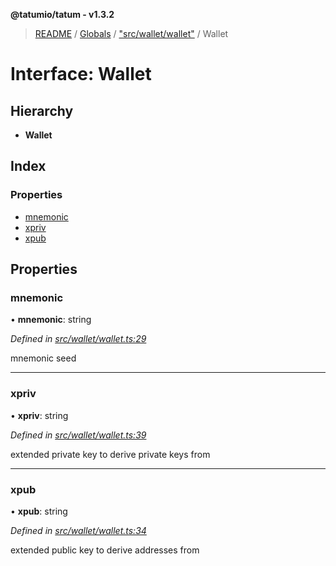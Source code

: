 **@tatumio/tatum - v1.3.2**

> [README](../README.md) / [Globals](../globals.md) / ["src/wallet/wallet"](../modules/_src_wallet_wallet_.md) / Wallet

# Interface: Wallet

## Hierarchy

* **Wallet**

## Index

### Properties

* [mnemonic](_src_wallet_wallet_.wallet.md#mnemonic)
* [xpriv](_src_wallet_wallet_.wallet.md#xpriv)
* [xpub](_src_wallet_wallet_.wallet.md#xpub)

## Properties

### mnemonic

•  **mnemonic**: string

*Defined in [src/wallet/wallet.ts:29](https://github.com/tatumio/tatum-js/blob/b9ab1e4/src/wallet/wallet.ts#L29)*

mnemonic seed

___

### xpriv

•  **xpriv**: string

*Defined in [src/wallet/wallet.ts:39](https://github.com/tatumio/tatum-js/blob/b9ab1e4/src/wallet/wallet.ts#L39)*

extended private key to derive private keys from

___

### xpub

•  **xpub**: string

*Defined in [src/wallet/wallet.ts:34](https://github.com/tatumio/tatum-js/blob/b9ab1e4/src/wallet/wallet.ts#L34)*

extended public key to derive addresses from
